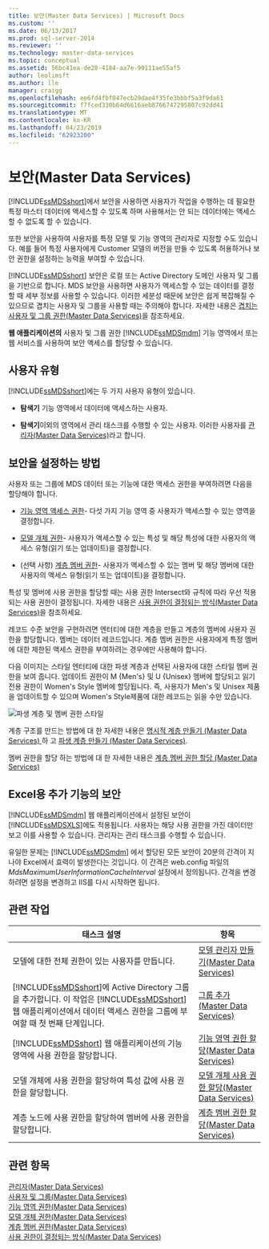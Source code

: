 ```yaml
---
title: 보안(Master Data Services) | Microsoft Docs
ms.custom: ''
ms.date: 06/13/2017
ms.prod: sql-server-2014
ms.reviewer: ''
ms.technology: master-data-services
ms.topic: conceptual
ms.assetid: 56bc41ea-de28-4184-aa7e-99111ae55af5
author: leolimsft
ms.author: lle
manager: craigg
ms.openlocfilehash: ee6fd4fbf047ecb29dae4f35fe3bbbf5a3f9da61
ms.sourcegitcommit: f7fced330b64d6616aeb8766747295807c92dd41
ms.translationtype: MT
ms.contentlocale: ko-KR
ms.lasthandoff: 04/23/2019
ms.locfileid: "62923200"
---
```

# <a name="security-master-data-services"></a>보안(Master Data Services)
  [!INCLUDE[ssMDSshort](../includes/ssmdsshort-md.md)]에서 보안을 사용하면 사용자가 작업을 수행하는 데 필요한 특정 마스터 데이터에 액세스할 수 있도록 하며 사용해서는 안 되는 데이터에는 액세스할 수 없도록 할 수 있습니다.  
  
 또한 보안을 사용하여 사용자를 특정 모델 및 기능 영역의 관리자로 지정할 수도 있습니다. 예를 들어 특정 사용자에게 Customer 모델의 버전을 만들 수 있도록 허용하거나 보안 권한을 설정하는 능력을 부여할 수 있습니다.  
  
 [!INCLUDE[ssMDSshort](../includes/ssmdsshort-md.md)] 보안은 로컬 또는 Active Directory 도메인 사용자 및 그룹을 기반으로 합니다. MDS 보안을 사용하면 사용자가 액세스할 수 있는 데이터를 결정할 때 세부 정보를 사용할 수 있습니다. 이러한 세분성 때문에 보안은 쉽게 복잡해질 수 있으므로 겹치는 사용자 및 그룹을 사용할 때는 주의해야 합니다. 자세한 내용은 [겹치는 사용자 및 그룹 권한&#40;Master Data Services&#41;](overlapping-user-and-group-permissions-master-data-services.md)을 참조하세요.  
  
 **웹 애플리케이션의** 사용자 및 그룹 권한 [!INCLUDE[ssMDSmdm](../includes/ssmdsmdm-md.md)] 기능 영역에서 또는 웹 서비스를 사용하여 보안 액세스를 할당할 수 있습니다.  
  
## <a name="types-of-users"></a>사용자 유형  
 [!INCLUDE[ssMDSshort](../includes/ssmdsshort-md.md)]에는 두 가지 사용자 유형이 있습니다.  
  
-   **탐색기** 기능 영역에서 데이터에 액세스하는 사용자.  
  
-   **탐색기**이외의 영역에서 관리 태스크를 수행할 수 있는 사용자. 이러한 사용자를 [관리자&#40;Master Data Services&#41;](../../2014/master-data-services/administrators-master-data-services.md)라고 합니다.  
  
## <a name="how-to-set-security"></a>보안을 설정하는 방법  
 사용자 또는 그룹에 MDS 데이터 또는 기능에 대한 액세스 권한을 부여하려면 다음을 할당해야 합니다.  
  
-   [기능 영역 액세스 권한](../../2014/master-data-services/functional-area-permissions-master-data-services.md)- 다섯 가지 기능 영역 중 사용자가 액세스할 수 있는 영역을 결정합니다.  
  
-   [모델 개체 권한](../../2014/master-data-services/model-object-permissions-master-data-services.md)- 사용자가 액세스할 수 있는 특성 및 해당 특성에 대한 사용자의 액세스 유형(읽기 또는 업데이트)을 결정합니다.  
  
-   (선택 사항) [계층 멤버 권한](../../2014/master-data-services/hierarchy-member-permissions-master-data-services.md)- 사용자가 액세스할 수 있는 멤버 및 해당 멤버에 대한 사용자의 액세스 유형(읽기 또는 업데이트)을 결정합니다.  
  
 특성 및 멤버에 사용 권한을 할당할 때는 사용 권한 Intersect와 규칙에 따라 우선 적용되는 사용 권한이 결정됩니다. 자세한 내용은 [사용 권한이 결정되는 방식&#40;Master Data Services&#41;](../../2014/master-data-services/how-permissions-are-determined-master-data-services.md)을 참조하세요.  
  
 레코드 수준 보안을 구현하려면 엔터티에 대한 계층을 만들고 계층의 멤버에 사용자 권한을 할당합니다. 멤버는 데이터 레코드입니다.  계층 멤버 권한은 사용자에게 특정 멤버에 대한 제한된 액세스 권한을 부여하려는 경우에만 사용해야 합니다.  
  
 다음 이미지는 스타일 엔터티에 대한 파생 계층과 선택된 사용자에 대한 스타일 멤버 권한을 보여 줍니다. 업데이트 권한이 M {Men's} 및 U {Unisex} 멤버에 할당되고 읽기 전용 권한이 Women's Style 멤버에 할당됩니다. 즉, 사용자가 Men's 및 Unisex 제품을 업데이트할 수 있으며 Women's Style제품에 대한 레코드는 읽을 수만 있습니다.  
  
 ![파생 계층 및 멤버 권한 스타일](../../2014/master-data-services/media/style-derived-hierarchy-mds.png "스타일 파생 계층 및 멤버 권한")  
  
 계층 구조를 만드는 방법에 대 한 자세한 내용은 [명시적 계층 만들기 &#40;Master Data Services&#41; ](../../2014/master-data-services/create-an-explicit-hierarchy-master-data-services.md) 하 고 [파생 계층 만들기 &#40;Master Data Services&#41;](../../2014/master-data-services/create-a-derived-hierarchy-master-data-services.md).  
  
 멤버 권한을 할당 하는 방법에 대 한 자세한 내용은 [계층 멤버 권한 할당 &#40;Master Data Services&#41;](../../2014/master-data-services/assign-hierarchy-member-permissions-master-data-services.md)  
  
## <a name="security-in-the-add-in-for-excel"></a>Excel용 추가 기능의 보안  
 [!INCLUDE[ssMDSmdm](../includes/ssmdsmdm-md.md)] 웹 애플리케이션에서 설정된 보안이 [!INCLUDE[ssMDSXLS](../includes/ssmdsxls-md.md)]에도 적용됩니다. 사용자는 해당 사용 권한을 가진 데이터만 보고 이를 사용할 수 있습니다. 관리자는 관리 태스크를 수행할 수 있습니다.  
  
 유일한 문제는 [!INCLUDE[ssMDSmdm](../includes/ssmdsmdm-md.md)] 에서 할당된 모든 보안이 20분의 간격이 지나야 Excel에서 효력이 발생한다는 것입니다. 이 간격은 web.config 파일의 *MdsMaximumUserInformationCacheInterval* 설정에서 정의됩니다. 간격을 변경하려면 설정을 변경하고 IIS를 다시 시작하면 됩니다.  
  
## <a name="related-tasks"></a>관련 작업  
  
|태스크 설명|항목|  
|----------------------|-----------|  
|모델에 대한 전체 권한이 있는 사용자를 만듭니다.|[모델 관리자 만들기&#40;Master Data Services&#41;](../../2014/master-data-services/create-a-model-administrator-master-data-services.md)|  
|[!INCLUDE[ssMDSshort](../includes/ssmdsshort-md.md)]에 Active Directory 그룹을 추가합니다. 이 작업은 [!INCLUDE[ssMDSshort](../includes/ssmdsshort-md.md)] 웹 애플리케이션에서 데이터 액세스 권한을 그룹에 부여할 때 첫 번째 단계입니다.|[그룹 추가&#40;Master Data Services&#41;](../../2014/master-data-services/add-a-group-master-data-services.md)|  
|[!INCLUDE[ssMDSshort](../includes/ssmdsshort-md.md)] 웹 애플리케이션의 기능 영역에 사용 권한을 할당합니다.|[기능 영역 권한 할당&#40;Master Data Services&#41;](../../2014/master-data-services/assign-functional-area-permissions-master-data-services.md)|  
|모델 개체에 사용 권한을 할당하여 특성 값에 사용 권한을 할당합니다.|[모델 개체 사용 권한 할당&#40;Master Data Services&#41;](../../2014/master-data-services/assign-model-object-permissions-master-data-services.md)|  
|계층 노드에 사용 권한을 할당하여 멤버에 사용 권한을 할당합니다.|[계층 멤버 권한 할당&#40;Master Data Services&#41;](../../2014/master-data-services/assign-hierarchy-member-permissions-master-data-services.md)|  
  
## <a name="see-also"></a>관련 항목  
 [관리자&#40;Master Data Services&#41;](../../2014/master-data-services/administrators-master-data-services.md)   
 [사용자 및 그룹&#40;Master Data Services&#41;](../../2014/master-data-services/users-and-groups-master-data-services.md)   
 [기능 영역 권한&#40;Master Data Services&#41;](../../2014/master-data-services/functional-area-permissions-master-data-services.md)   
 [모델 개체 권한&#40;Master Data Services&#41;](../../2014/master-data-services/model-object-permissions-master-data-services.md)   
 [계층 멤버 권한&#40;Master Data Services&#41;](../../2014/master-data-services/hierarchy-member-permissions-master-data-services.md)   
 [사용 권한이 결정되는 방식&#40;Master Data Services&#41;](../../2014/master-data-services/how-permissions-are-determined-master-data-services.md)  
  
  
